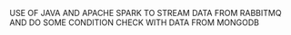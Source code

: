 USE OF JAVA AND APACHE SPARK TO STREAM DATA FROM RABBITMQ AND DO SOME CONDITION CHECK WITH DATA FROM MONGODB